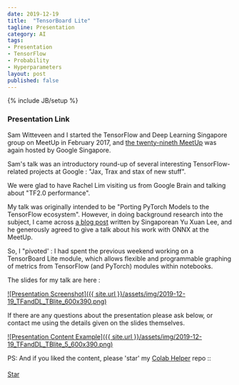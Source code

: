 ```yaml
---
date: 2019-12-19
title:  "TensorBoard Lite"
tagline: Presentation
category: AI
tags:
- Presentation
- TensorFlow
- Probability
- Hyperparameters
layout: post
published: false
---
```

{% include JB/setup %}



### Presentation Link

Sam Witteveen and I started the TensorFlow and Deep Learning Singapore group on MeetUp 
in February 2017, and [the twenty-nineth MeetUp](https://www.meetup.com/TensorFlow-and-Deep-Learning-Singapore/events/267156109/) 
was again hosted by Google Singapore.

<!--
!-->

Sam's talk was an introductory round-up of several interesting TensorFlow-related projects at Google  : "Jax, Trax and stax of new stuff".

We were glad to have Rachel Lim visiting us from Google Brain and talking about "TF2.0 performance".

My talk was originally intended to be "Porting PyTorch Models to the TensorFlow ecosystem".  However,
in doing background research into the subject, I came 
across [a blog post](https://towardsdatascience.com/converting-a-simple-deep-learning-model-from-pytorch-to-tensorflow-b6b353351f5d) 
written by Singaporean Yu Xuan Lee, and he generously agreed to give a talk about his work with ONNX at the MeetUp.

So, I "pivoted' : I had spent the previous weekend working on a TensorBoard Lite module, which  allows flexible and programmable graphing of metrics from TensorFlow (and PyTorch) modules within notebooks.

The slides for my talk are here :

<a href="http://redcatlabs.com/2019-12-19_TFandDL_TBlite/" target="_blank">
![Presentation Screenshot]({{ site.url }}/assets/img/2019-12-19_TFandDL_TBlite_600x390.png)
</a>

If there are any questions about the presentation please ask below, 
or contact me using the details given on the slides themselves.

<a href="http://redcatlabs.com/2019-12-19_TFandDL_TBlite/#/5" target="_blank">
![Presentation Content Example]({{ site.url }}/assets/img/2019-12-19_TFandDL_TBlite_5_600x390.png)
</a>


PS:  And if you liked the content, please 'star' my <a href="https://github.com/mdda/colab_helper" target="_blank">Colab Helper</a> repo ::
<!-- From :: https://buttons.github.io/ -->
<!-- Place this tag where you want the button to render. -->
<span style="position:relative;top:5px;">
<a aria-label="Star mdda/deep-learning-workshop on GitHub" data-count-aria-label="# stargazers on GitHub" data-count-api="/repos/mdda/colab_helper#stargazers_count" data-count-href="/mdda/colab_helper/stargazers" data-icon="octicon-star" href="https://github.com/mdda/colab_helper" class="github-button">Star</a>
<!-- Place this tag right after the last button or just before your close body tag. -->
<script async defer id="github-bjs" src="https://buttons.github.io/buttons.js"></script>
</span>

